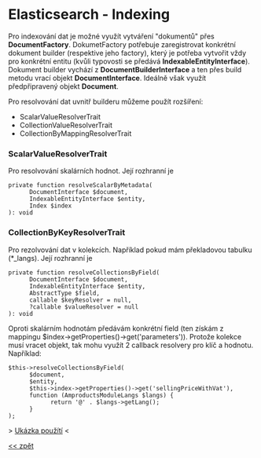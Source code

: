 # Elasticsearch - Indexing

Pro indexování dat je možné využít vytváření "dokumentů" přes **DocumentFactory**.
DokumetFactory potřebuje zaregistrovat konkrétní dokument builder (respektive jeho factory), který je potřeba vytvořit
vždy pro konkrétní entitu (kvůli typovosti se předává **IndexableEntityInterface**). Dokument builder vychází z 
**DocumentBuilderInterface** a ten přes build metodu vrací objekt **DocumentInterface**. Ideálně však využít 
předpřipravený objekt **Document**.

Pro resolvování dat uvnitř builderu můžeme použít rozšíření:

- ScalarValueResolverTrait
- CollectionValueResolverTrait
- CollectionByMappingResolverTrait



### ScalarValueResolverTrait
Pro resolvování skalárních hodnot. Její rozhranní je

`````
private function resolveScalarByMetadata(
      DocumentInterface $document,
      IndexableEntityInterface $entity,
      Index $index
): void
`````

### CollectionByKeyResolverTrait
Pro rezolvování dat v kolekcích. Například pokud mám překladovou tabulku (*_langs).
Její rozhranní je

`````
private function resolveCollectionsByField(
      DocumentInterface $document,
      IndexableEntityInterface $entity,
      AbstractType $field,
      callable $keyResolver = null,
      ?callable $valueResolver = null
): void
`````
Oproti skalárním hodnotám předávám konkrétní field (ten získám z mappingu $index->getProperties()->get('parameters')).
Protože kolekce musí vracet objekt, tak mohu využít 2 callback resolvery pro klíč a hodnotu.
Například:
`````
$this->resolveCollectionsByField(
      $document,
      $entity,
      $this->index->getProperties()->get('sellingPriceWithVat'),
      function (AmproductsModuleLangs $langs) {
            return '@' . $langs->getLang();
      }
);
`````

[]() > [Ukázka použítí](../../../examples/indexData.php) <

[<< zpět](../../../README.md)
